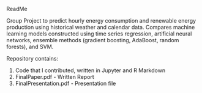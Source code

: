 ReadMe

Group Project to predict hourly energy consumption and renewable energy production using historical weather and calendar data. Compares machine learning models constructed using time series regression, artificial neural networks, ensemble methods (gradient boosting, AdaBoost, random forests), and SVM.

Repository contains:
1. Code that I contributed, written in Jupyter and R Markdown
2. FinalPaper.pdf - Written Report
3. FinalPresentation.pdf - Presentation file
